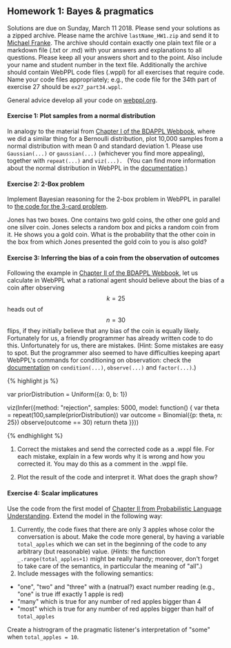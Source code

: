 ## Homework 1: Bayes & pragmatics

<script src="https://cdn.mathjax.org/mathjax/latest/MathJax.js?config=TeX-AMS-MML_HTMLorMML" type="text/javascript"></script>

<link rel="stylesheet" href="https://s3-us-west-2.amazonaws.com/cdn.webppl.org/webppl-editor-1.0.9.css">
<link rel="stylesheet" href="https://s3-us-west-2.amazonaws.com/cdn.webppl.org/webppl-viz-0.7.11.css">
<link rel="stylesheet" href="https://yui.yahooapis.com/pure/0.6.0/pure-min.css">
<script src="https://code.jquery.com/jquery-2.1.4.min.js"></script>
<script src="https://s3-us-west-2.amazonaws.com/cdn.webppl.org/webppl-editor-1.0.9.js"></script>
<script src="https://s3-us-west-2.amazonaws.com/cdn.webppl.org/webppl-viz-0.7.11.js"></script>
<script src="https://s3-us-west-2.amazonaws.com/cdn.webppl.org/webppl-v0.9.7.js" defer async></script>

Solutions are due on Sunday, March 11 2018. Please send your solutions as a zipped archive. Please name the archive `lastName_HW1.zip` and send it to [Michael Franke](mailto:michael.franke@uni-osnabrueck.de). The archive should contain exactly one plain text file or a markdown file (.txt or .md) with your answers and explanations to all questions. Please keep all your answers short and to the point. Also include your name and student number in the text file. Additionally the archive should contain WebPPL code files (.wppl) for all exercises that require code. Name your code files appropriately; e.g., the code file for the 34th part of exercise 27 should be `ex27_part34.wppl`. 

General advice develop all your code on [webppl.org](webppl.org).

#### Exercise 1: Plot samples from a normal distribution

In analogy to the material from [Chapter I of the BDAPPL Webbook](https://mhtess.github.io/bdappl/chapters/01-introduction.html), where we did a similar thing for a Bernoulli distribution, plot 10,000 samples from a normal distribution with mean 0 and standard deviation 1. Please use `Gaussian(...)` or `gaussian(...)` (whichever you find more appealing), together with `repeat(...)` and `viz(...). ` (You can find more information about the normal distribution in WebPPL in the [documentation](http://docs.webppl.org/en/master/distributions.html).)

#### Exercise 2: 2-Box problem

Implement Bayesian reasoning for the 2-box problem in WebPPL in parallel to [the code for the 3-card problem](https://michael-franke.github.io/probLang/chapters/app-01-probability.html).

Jones has two boxes. One contains two gold coins, the other one gold and one silver coin. Jones selects a random box and picks a random coin from it. He shows you a gold coin. What is the probability that the other coin in the box from which Jones presented the gold coin to you is also gold?

#### Exercise 3: Inferring the bias of a coin from the observation of outcomes

Following the example in [Chapter II of the BDAPPL Webbook](https://mhtess.github.io/bdappl/chapters/02-buildingModels.html), let us calculate in WebPPL what a rational agent should believe about the bias of a coin after observing $$k=25$$ heads out of $$n = 30$$ flips, if they initially believe that any bias of the coin is equally likely. Fortunately for us, a friendly programmer has already written code to do this. Unfortunately for us, there are mistakes. (Hint: Some mistakes are easy to spot. But the programmer also seemed to have difficulties keeping apart WebPPL's commands for conditioning on observation: check the [documentation](http://webppl.readthedocs.io/en/master/inference/conditioning.html) on `condition(...)`, `observe(...)` and `factor(...)`.)

{% highlight js %}

var priorDistribution = Uniform({a: 0, b: 1})

viz(Infer({method: "rejection",
           samples: 5000,
           model: function() {
             var theta = repeat(100,sample(priorDistribution))
             var outcome = Binomial({p: theta, n: 25}) 
             observe(outcome == 30) 
             return theta
           }}))
	
{% endhighlight %}

1. Correct the mistakes and send the corrected code as a .wppl file. For each mistake, explain in a few words why it is wrong and how you corrected it. You may do this as a comment in the .wppl file.

2. Plot the result of the code and interpret it. What does the graph show?


#### Exercise 4: Scalar implicatures

Use the code from the first model of [Chapter II from Probabilistic Language Understanding](https://michael-franke.github.io/probLang/chapters/02-pragmatics.html). Extend the model in the following way:

1. Currently, the code fixes that there are only 3 apples whose color the conversation is about. Make the code more general, by having a variable `total_apples` which we can set in the beginning of the code to any arbitrary (but reasonable) value. (**Hints*:* the function `_.range(total_apples+1)` might be really handy; moreover, don't forget to take care of the semantics, in particcular the meaning of "all".)
2. Include messages with the following semantics:
- "one", "two" and "three" with a (natrual?) exact number reading (e.g., "one" is true iff exactly 1 apple is red)
- "many" which is true for any number of red apples bigger than 4
- "most" which is true for any number of red apples bigger than half of `total_apples`

Create a histrogram of the pragmatic listener's interpretation of "some" when `total_apples = 10`.
